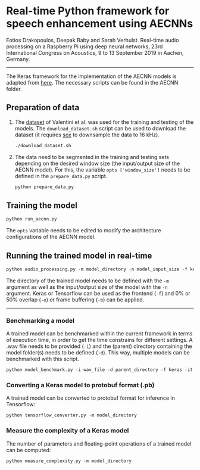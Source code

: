 # Real-time Python framework for speech enhancement using AECNNs

Fotios Drakopoulos, Deepak Baby and Sarah Verhulst. Real-time audio processing on a Raspberry Pi using deep neural
networks, 23rd International Congress on Acoustics, 9 to 13 September 2019 in Aachen, Germany.

----

The Keras framework for the implementation of the AECNN models is adapted from [here](https://github.com/deepakbaby/se_relativisticgan). The necessary scripts can be found in the AECNN folder.

## Preparation of data
1. The [dataset](https://datashare.is.ed.ac.uk/handle/10283/1942) of Valentini et al. was used for the training and testing of the models. The `download_dataset.sh` script can be used to download the dataset (it requires [sox](http://sox.sourceforge.net/) to downsample the data to 16 kHz).
    ```bash
    ./download_dataset.sh
    ```

2. The data need to be segmented in the training and testing sets depending on the desired window size (the input/output size of the AECNN model). For this, the variable `opts ['window_size']` needs to be defined in the `prepare_data.py` script.
    ```python
    python prepare_data.py
    ```

## Training the model
```python
python run_aecnn.py
```
The `opts` variable needs to be edited to modify the architecture configurations of the AECNN model.

## Running the trained model in real-time
```python
python audio_processing.py -m model_directory -n model_input_size -f keras
```
The directory of the trained model needs to be defined with the `-m` argument as well as the input/output size of the model with the `-n` argument. Keras or Tensorflow can be used as the frontend (`-f`) and 0% or 50% overlap (`-o`) or frame buffering (`-b`) can be applied.

----

### Benchmarking a model
A trained model can be benchmarked within the current framework in terms of execution time, in order to get the time constrains for different settings. A .wav file needs to be provided (`-i`) and the (parent) directory containing the model folder(s) needs to be defined (`-d`). This way, multiple models can be benchmarked with this script.
```python
python model_benchmark.py -i wav_file -d parent_directory -f keras -it 1
```

### Converting a Keras model to protobuf format (.pb)
A trained model can be converted to protobuf format for inference in Tensorflow:
```python
python tensorflow_converter.py -m model_directory
```

### Measure the complexity of a Keras model
The number of parameters and floating-point operations of a trained model can be computed:
```python
python measure_complexity.py -m model_directory
```
